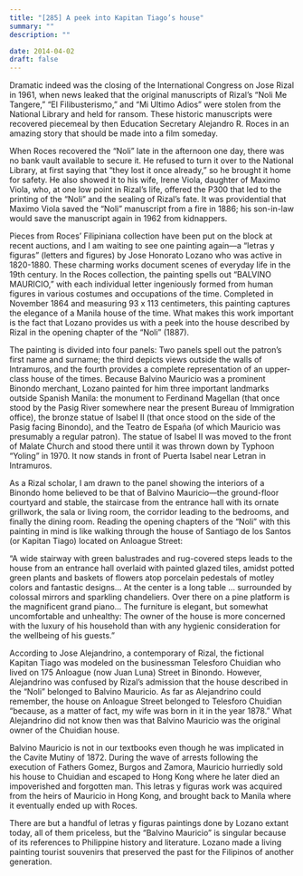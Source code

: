```yaml
---
title: "[285] A peek into Kapitan Tiago’s house"
summary: ""
description: ""

date: 2014-04-02
draft: false
---
```


Dramatic indeed was the closing of the International Congress on Jose Rizal in 1961, when news leaked that the original manuscripts of Rizal’s “Noli Me Tangere,” “El Filibusterismo,” and “Mi Ultimo Adios” were stolen from the National Library and held for ransom. These historic manuscripts were recovered piecemeal by then Education Secretary Alejandro R. Roces in an amazing story that should be made into a film someday.

When Roces recovered the “Noli” late in the afternoon one day, there was no bank vault available to secure it. He refused to turn it over to the National Library, at first saying that “they lost it once already,” so he brought it home for safety. He also showed it to his wife, Irene Viola, daughter of Maximo Viola, who, at one low point in Rizal’s life, offered the P300 that led to the printing of the “Noli” and the sealing of Rizal’s fate. It was providential that Maximo Viola saved the “Noli” manuscript from a fire in 1886; his son-in-law would save the manuscript again in 1962 from kidnappers.

Pieces from Roces’ Filipiniana collection have been put on the block at recent auctions, and I am waiting to see one painting again—a “letras y figuras” (letters and figures) by Jose Honorato Lozano who was active in 1820-1880. These charming works document scenes of everyday life in the 19th century. In the Roces collection, the painting spells out “BALVINO MAURICIO,” with each individual letter ingeniously formed from human figures in various costumes and occupations of the time. Completed in November 1864 and measuring 93 x 113 centimeters, this painting captures the elegance of a Manila house of the time. What makes this work important is the fact that Lozano provides us with a peek into the house described by Rizal in the opening chapter of the “Noli” (1887).

The painting is divided into four panels: Two panels spell out the patron’s first name and surname; the third depicts views outside the walls of Intramuros, and the fourth provides a complete representation of an upper-class house of the times. Because Balvino Mauricio was a prominent Binondo merchant, Lozano painted for him three important landmarks outside Spanish Manila: the monument to Ferdinand Magellan (that once stood by the Pasig River somewhere near the present Bureau of Immigration office), the bronze statue of Isabel II (that once stood on the side of the Pasig facing Binondo), and the Teatro de España (of which Mauricio was presumably a regular patron). The statue of Isabel II was moved to the front of Malate Church and stood there until it was thrown down by Typhoon “Yoling” in 1970. It now stands in front of Puerta Isabel near Letran in Intramuros.

As a Rizal scholar, I am drawn to the panel showing the interiors of a Binondo home believed to be that of Balvino Mauricio—the ground-floor courtyard and stable, the staircase from the entrance hall with its ornate grillwork, the sala or living room, the corridor leading to the bedrooms, and finally the dining room. Reading the opening chapters of the “Noli” with this painting in mind is like walking through the house of Santiago de los Santos (or Kapitan Tiago) located on Anloague Street:

“A wide stairway with green balustrades and rug-covered steps leads to the house from an entrance hall overlaid with painted glazed tiles, amidst potted green plants and baskets of flowers atop porcelain pedestals of motley colors and fantastic designs… At the center is a long table … surrounded by colossal mirrors and sparkling chandeliers. Over there on a pine platform is the magnificent grand piano… The furniture is elegant, but somewhat uncomfortable and unhealthy: The owner of the house is more concerned with the luxury of his household than with any hygienic consideration for the wellbeing of his guests.”

According to Jose Alejandrino, a contemporary of Rizal, the fictional Kapitan Tiago was modeled on the businessman Telesforo Chuidian who lived on 175 Anloague (now Juan Luna) Street in Binondo. However, Alejandrino was confused by Rizal’s admission that the house described in the “Noli” belonged to Balvino Mauricio. As far as Alejandrino could remember, the house on Anloague Street belonged to Telesforo Chuidian “because, as a matter of fact, my wife was born in it in the year 1878.” What Alejandrino did not know then was that Balvino Mauricio was the original owner of the Chuidian house.

Balvino Mauricio is not in our textbooks even though he was implicated in the Cavite Mutiny of 1872. During the wave of arrests following the execution of Fathers Gomez, Burgos and Zamora, Mauricio hurriedly sold his house to Chuidian and escaped to Hong Kong where he later died an impoverished and forgotten man. This letras y figuras work was acquired from the heirs of Mauricio in Hong Kong, and brought back to Manila where it eventually ended up with Roces.

There are but a handful of letras y figuras  paintings done by Lozano extant today, all of them priceless, but the “Balvino Mauricio” is singular because of its references to Philippine history and literature. Lozano made a living painting tourist souvenirs that preserved the past for the Filipinos of another generation.
